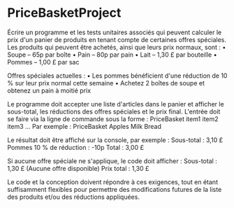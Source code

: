 # PriceBasketProject
Écrire un programme et les tests unitaires associés qui peuvent calculer le prix d'un panier de produits en tenant compte de certaines
 offres spéciales.
Les produits qui peuvent être achetés, ainsi que leurs prix normaux, sont :
• Soupe – 65p par boîte
• Pain – 80p par pain
• Lait – 1,30 £ par bouteille
• Pommes – 1,00 £ par sac

Offres spéciales actuelles :
• Les pommes bénéficient d'une réduction de 10 % sur leur prix normal cette semaine
• Achetez 2 boîtes de soupe et obtenez un pain à moitié prix

Le programme doit accepter une liste d'articles dans le panier et afficher le sous-total, les réductions des offres spéciales et le prix final.
L'entrée doit se faire via la ligne de commande sous la forme :
PriceBasket item1 item2 item3 ...
Par exemple :
PriceBasket Apples Milk Bread

Le résultat doit être affiché sur la console, par exemple :
Sous-total : 3,10 £
Pommes 10 % de réduction : -10p
Total : 3,00 £

Si aucune offre spéciale ne s'applique, le code doit afficher :
Sous-total : 1,30 £
(Aucune offre disponible)
Prix total : 1,30 £

Le code et la conception doivent répondre à ces exigences,
tout en étant suffisamment flexibles pour permettre des modifications futures de
la liste des produits et/ou des réductions appliquées.
